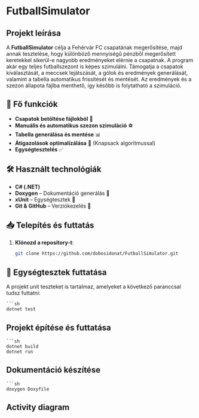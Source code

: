 # FutballSimulator

## Projekt leírása
A **FutballSimulator** célja a Fehérvár FC csapatának megerősítése, majd annak tesztelése, hogy különböző mennyiségű pénzből megerősített keretekkel sikerül-e nagyobb eredményeket elérnie a csapatnak.
A program akár egy teljes futballszezont is képes szimulálni. Támogatja a csapatok kiválasztását, a meccsek lejátszását, a gólok és eredmények generálását, valamint a tabella automatikus frissítését és mentését. Az eredmények és a szezon állapota fájlba menthető, így később is folytatható a szimuláció.

## 🚀 Fő funkciók
- **Csapatok betöltése fájlokból** 📂
- **Manuális és automatikus szezon szimuláció** ⚽
- **Tabella generálása és mentése** 📊
- **Átigazolások optimalizálása** 🔄 (Knapsack algoritmussal)
- **Egységtesztelés** ✅

## 🛠️ Használt technológiák
- **C# (.NET)**
- **Doxygen** – Dokumentáció generálás 📖
- **xUnit** – Egységtesztek 🔬
- **Git & GitHub** – Verziókezelés 🔗

## 📥 Telepítés és futtatás
1. **Klónozd a repository-t**:
   ```sh
   git clone https://github.com/dobosidonat/FutballSimulator.git

## 🧪 Egységtesztek futtatása

A projekt unit teszteket is tartalmaz, amelyeket a következő paranccsal tudsz futtatni:

	```sh
	dotnet test

## Projekt építése és futtatása

	```sh
	dotnet build
	dotnet run

## Dokumentáció készítése

	```sh
	doxygen Doxyfile

## Activity diagram



